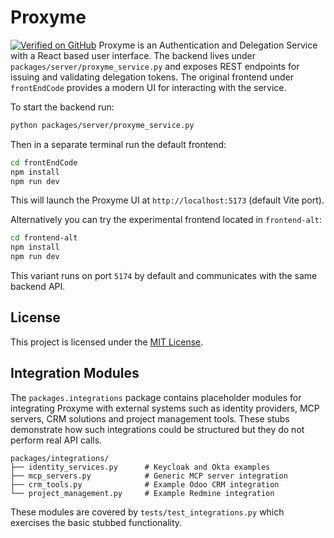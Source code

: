 # Proxyme

[![Verified on GitHub](https://img.shields.io/badge/Verified%20Domain-proxyme.ai-blue)](https://proxyme.ai/)
Proxyme is an Authentication and Delegation Service with a React based user interface.
The backend lives under `packages/server/proxyme_service.py` and exposes REST endpoints for issuing and validating delegation tokens. The original frontend under `frontEndCode` provides a modern UI
for interacting with the service.

To start the backend run:

```bash
python packages/server/proxyme_service.py
```

Then in a separate terminal run the default frontend:

```bash
cd frontEndCode
npm install
npm run dev
```

This will launch the Proxyme UI at `http://localhost:5173` (default Vite port).

Alternatively you can try the experimental frontend located in `frontend-alt`:
```bash
cd frontend-alt
npm install
npm run dev
```
This variant runs on port `5174` by default and communicates with the same backend API.


## License

This project is licensed under the [MIT License](LICENSE).

## Integration Modules

The `packages.integrations` package contains placeholder modules for integrating
Proxyme with external systems such as identity providers, MCP servers, CRM
solutions and project management tools. These stubs demonstrate how such
integrations could be structured but they do not perform real API calls.

```
packages/integrations/
├── identity_services.py      # Keycloak and Okta examples
├── mcp_servers.py            # Generic MCP server integration
├── crm_tools.py              # Example Odoo CRM integration
└── project_management.py     # Example Redmine integration
```

These modules are covered by `tests/test_integrations.py` which exercises the
basic stubbed functionality.
